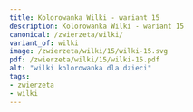 ```yaml
---
title: Kolorowanka Wilki - wariant 15
description: Kolorowanka Wilki - wariant 15
canonical: /zwierzeta/wilki/
variant_of: wilki
image: /zwierzeta/wilki/15/wilki-15.svg
pdf: /zwierzeta/wilki/15/wilki-15.pdf
alt: "wilki kolorowanka dla dzieci"
tags:
- zwierzeta
- wilki
---
```

